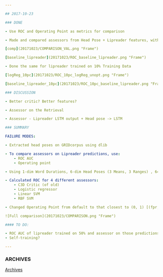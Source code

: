 ```yaml
---

## 2017-10-23

### DONE

- Use ROC and Operating Point as metrics for comparison

- Made and compared assessors from Head Pose + Lipreader features, with Lipreader ROC

[comp](20171023/COMPARISON_VAL.png "Frame")

[baseline_lipreader](20171023/ROC_baseline_lipreader.png "Frame")

- Done the same for lipreader trained on 10% Training Data

[logReg_10pc](20171023/ROC_10pc_logReg_unopt.png "Frame")

[baseline_lipreader_10pc](20171023/ROC_10pc_baseline_lipreader.png "Frame")

### DISCUSSION

- Better critic? Better features?

- Assessor on the Retrieval

- Assessor - Lipreader LSTM output + Head pose -> LSTM

### SUMMARY

FAILURE MODES:

- Extracted head poses on GRIDcorpus using dlib

- To compare assessors on Lipreader predictions, use:
    - ROC AUC
    - Operating point

- Using 1-dim Word Durations, 6-dim Head Poses (3 Means, 3 Ranges) , 64-dim Lipreader_Features as Attributes

- Calculated ROC for 4 different assessors:
    - C3D Critic (of old)
    - Logistic regressor
    - Linear SVM
    - RBF SVM

- Changed Operating Point from default to that closest to (0, 1) [(fpr, tpr)]

![Full comparison](20171023/COMPARISON.png "Frame")

#### TO DO:

- ROC AUC of lipreader trained on 50% and assessor on those predictions
- Self-training?

---
```


### ARCHIVES

[Archives](archives.html)
